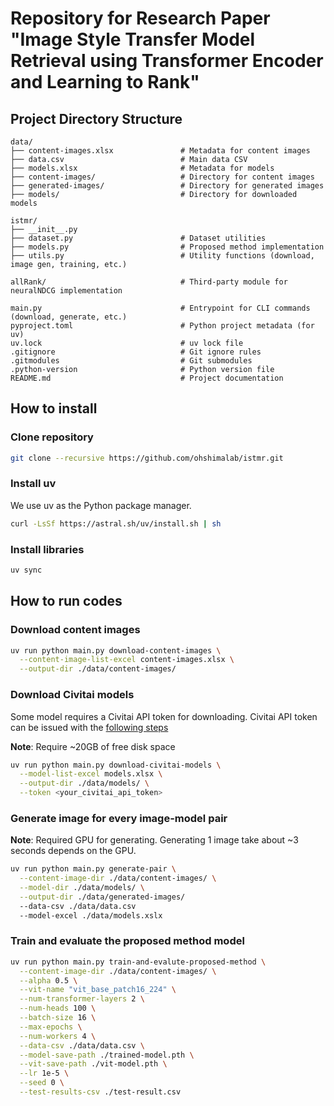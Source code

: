 # Repository for Research Paper "Image Style Transfer Model Retrieval using Transformer Encoder and Learning to Rank"

## Project Directory Structure

```
data/
├── content-images.xlsx               # Metadata for content images
├── data.csv                          # Main data CSV
├── models.xlsx                       # Metadata for models
├── content-images/                   # Directory for content images
├── generated-images/                 # Directory for generated images
├── models/                           # Directory for downloaded models

istmr/
├── __init__.py
├── dataset.py                        # Dataset utilities
├── models.py                         # Proposed method implementation
├── utils.py                          # Utility functions (download, image gen, training, etc.)

allRank/                              # Third-party module for neuralNDCG implementation

main.py                               # Entrypoint for CLI commands (download, generate, etc.)
pyproject.toml                        # Python project metadata (for uv)
uv.lock                               # uv lock file
.gitignore                            # Git ignore rules
.gitmodules                           # Git submodules
.python-version                       # Python version file
README.md                             # Project documentation
```

## How to install

### Clone repository

```bash
git clone --recursive https://github.com/ohshimalab/istmr.git
```

### Install uv

We use uv as the Python package manager.

```bash
curl -LsSf https://astral.sh/uv/install.sh | sh
```

### Install libraries

```bash
uv sync
```

## How to run codes

### Download content images

```bash
uv run python main.py download-content-images \
  --content-image-list-excel content-images.xlsx \
  --output-dir ./data/content-images/
```

### Download Civitai models

Some model requires a Civitai API token for downloading.
Civitai API token can be issued with the [following steps](https://education.civitai.com/civitais-guide-to-downloading-via-api/)

**Note**: Require ~20GB of free disk space

```bash
uv run python main.py download-civitai-models \
  --model-list-excel models.xlsx \
  --output-dir ./data/models/ \
  --token <your_civitai_api_token>
```

### Generate image for every image-model pair

**Note**: Required GPU for generating. Generating 1 image take about ~3 seconds depends on the GPU.

```bash
uv run python main.py generate-pair \
  --content-image-dir ./data/content-images/ \
  --model-dir ./data/models/ \
  --output-dir ./data/generated-images/
  --data-csv ./data/data.csv
  --model-excel ./data/models.xslx
```

### Train and evaluate the proposed method model

```bash
uv run python main.py train-and-evalute-proposed-method \
  --content-image-dir ./data/content-images/ \
  --alpha 0.5 \
  --vit-name "vit_base_patch16_224" \
  --num-transformer-layers 2 \
  --num-heads 100 \
  --batch-size 16 \
  --max-epochs \
  --num-workers 4 \
  --data-csv ./data/data.csv \
  --model-save-path ./trained-model.pth \
  --vit-save-path ./vit-model.pth \
  --lr 1e-5 \
  --seed 0 \
  --test-results-csv ./test-result.csv
```
